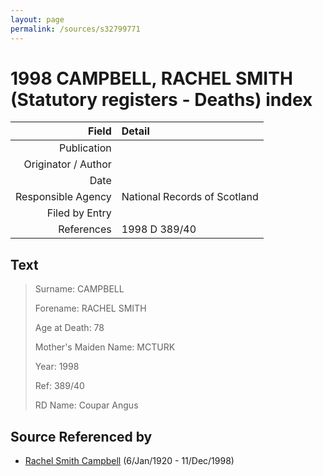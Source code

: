 ```yaml
---
layout: page
permalink: /sources/s32799771
---
```


# 1998 CAMPBELL, RACHEL SMITH (Statutory registers - Deaths) index

Field | Detail
---:|:---
Publication | 
Originator / Author | 
Date | 
Responsible Agency | National Records of Scotland
Filed by Entry | 
References | 1998 D 389/40

## Text

> Surname: CAMPBELL
>
> Forename: RACHEL SMITH
>
> Age at Death: 78
>
> Mother's Maiden Name: MCTURK
>
> Year: 1998
>
> Ref: 389/40
>
> RD Name: Coupar Angus
>

## Source Referenced by

* [Rachel Smith Campbell](../people/@40394043@-rachel-smith-campbell-b1920-1-6-d1998-12-11.md) (6/Jan/1920 - 11/Dec/1998)
